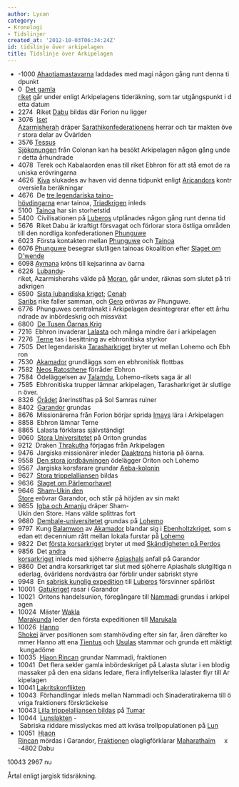 ```yaml
---
author: Lycan
category:
- Kronologi
- Tidslinjer
created_at: '2012-10-03T06:34:24Z'
id: tidslinje över arkipelagen
title: Tidslinje över Arkipelagen
---
```

- -1000 [Ahaotjamastavarna] laddades med magi någon gång runt denna tidpunkt
 - 0  [Det gamla riket] går under enligt Arkipelagens tideräkning, som tar utgångspunkt i detta datum  
 - 2274  Riket [Dabu] bildas där Forion nu ligger
 - 3076  [Iset Azarmisherah] dräper [Sarathikonfederationens] herrar och tar makten över stora delar av Övärlden 
 - 3576 [Tessus Sjökonungen] från Colonan kan ha besökt Arkipelagen någon gång under detta århundrade
 - 4078  Terek och Kabalaorden enas till riket Ebhron för att stå emot de rauniska erövringarna
 - 4626  [Kiva] slukades av haven vid denna tidpunkt enligt [Aricandors] kontroversiella beräkningar  
 - 4676  De [tre legendariska taino-hövdingarna] enar tainoa, [Triadkrigen] inleds
 - 5100  [Tainoa] har sin storhetstid 
 - 5400  Civilisationen på [Luberos] utplånades någon gång runt denna tid
 - 5676  Riket Dabu är kraftigt försvagat och förlorar stora östliga områden till den nordliga konfederationen [Phunguwe]
 - 6023  Första kontakten mellan [Phunguwe] och [Tainoa]
 - 6076 [Phunguwe] besegrar slutligen tainoas ökoalition efter [Slaget om D'wende]
 - 6098 [Aymana] kröns till kejsarinna av öarna
 - 6226  [Lubandu]-riket, Azarmisherahs välde på [Moran], går under, räknas som slutet på triadkrigen
 - 6590  [Sista lubandiska kriget]; [Cenah Saribs] rike faller samman, och [Gero] erövras av Phunguwe. 
 - 6776  Phunguwes centralmakt i Arkipelagen desintegrerar efter ett århundrade av inbördeskrig och missväxt
 - 6800  [De Tusen Öarnas Krig]
 - 7216  Ebhron invaderar [Lalasta] och många mindre öar i arkipelagen
 - 7276  [Terne] tas i besittning av ebhronitiska styrkor
 - 7505  Det legendariska [Tarasharkriget] bryter ut mellan Lohemo och Ebhron
 - 7530  [Akamador] grundläggs som en ebhronitisk flottbas 
 - 7582  [Neos Ratosthene] förråder Ebhron
 - 7584  Ödeläggelsen av [Talamdu], Lohemo-rikets saga är all
 - 7585  Ebhronitiska trupper lämnar arkipelagen, Tarasharkriget är slutligen över. 
 - 8326  [Örådet] återinstiftas på Sol Samras ruiner
 - 8402  [Garandor] grundas
 - 8676  Missionärerna från Forion börjar sprida [Imays] lära i Arkipelagen
 - 8858  Ebhron lämnar Terne
 - 8865  Lalasta förklaras självständigt
 - 9060  [Stora Universitetet] på Oriton grundas
 - 9212  Draken [Thrakutha] förjagas från Arkipelagen
 - 9476  Jargiska missionärer inleder [Daaktrons] historia på öarna. 
 - 9558  [Den stora jordbävningen] ödelägger Oriton och Lohemo 
 - 9567  Jargiska korsfarare grundar [Aeba-kolonin] 
 - 9627  [Stora trippelalliansen] bildas
 - 9636  [Slaget om Pärlemorhavet]
 - 9646  [Sham-Ukin den Store] erövrar Garandor, och står på höjden av sin makt 
 - 9655  [Igba och Amanju] dräper Sham-Ukin den Store. Hans välde splittras fort
 - 9680  [Dembale-universitetet] grundas på [Lohemo]
 - 9797  Kung [Balamwon] av [Akamador] blandar sig i [Ebenholtzkriget], som sedan ett decennium rått mellan lokala furstar på [Lohemo] 
 - 9822  Det [första korsarkriget] bryter ut med [Skändligheten på Perdos]
 - 9856  Det [andra korsarkriget] inleds med sjöherre [Apiashals] anfall på Garandor
 - 9860  Det andra korsarkriget tar slut med sjöherre Apiashals slutgiltiga nederlag, övärldens nordvästra öar förblir under sabriskt styre
 - 9948  En [sabrisk kunglig expedition] till [Luberos] försvinner spårlöst
 - 10001  [Gatukriget] rasar i Garandor
 - 10021  Oritons handelsunion, föregångare till [Nammadi] grundas i arkipelagen
 - 10024  Mäster [Wakla Marakunda] leder den första expeditionen till [Marukala]
 - 10026  [Hanno Shokei] ärver positionen som stamhövding efter sin far, åren därefter kommer Hanno att ena [Tientus] och [Usulas] stammar och grunda ett mäktigt kungadöme
 - 10035  [Hjaon Rincan] grundar Nammadi, fraktionen
 - 10041  Det flera sekler gamla inbördeskriget på Lalasta slutar i en blodig massaker på den ena sidans ledare, flera inflytelserika lalaster flyr till Arkipelagen
 - 10041  [Lakritskonflikten]
 - 10043  Förhandlingar inleds mellan Nammadi och Sinaderatirakerna till övriga fraktioners förskräckelse
 - 10043  [Lilla trippelalliansen bildas][Stora trippelalliansen] på [Tumar]
 - 10044  [Lunslakten] - Sabriska riddare misslyckas med att kväsa trollpopulationen på [Lun] 
 - 10051  [Hjaon Rincan] mördas i Garandor, [Fraktionen] olagligförklarar [Maharathaïm] 
  
x -4802 Dabu

10043 2967 nu

Årtal enligt jargisk tidsräkning.

  [Ahaotjamastavarna]: Ahaotjamastavarna
  [Det gamla riket]: Det_gamla_riket
  [Dabu]: Dabu
  [Iset Azarmisherah]: Iset_Azarmisherah
  [Sarathikonfederationens]: Sarathikonfederationen
  [Tessus Sjökonungen]: Tessus_Sjökonungen
  [Kiva]: Kiva
  [Aricandors]: Aricandor
  [tre legendariska taino-hövdingarna]: De_Tre_Hövdingarna
  [Triadkrigen]: Triadkrigen
  [Tainoa]: Tainoa
  [Luberos]: Luberos
  [Phunguwe]: Phunguwe
  [Slaget om D'wende]: Slaget_om_Dwende
  [Aymana]: Aymana
  [Lubandu]: Lubandu
  [Moran]: Moran
  [Sista lubandiska kriget]: Sista_lubandiska_kriget
  [Cenah Saribs]: Cenah_Sarib
  [Gero]: Gero
  [De Tusen Öarnas Krig]: De_Tusen_Öarnas_Krig
  [Lalasta]: Lalasta
  [Terne]: Terne
  [Tarasharkriget]: Tarasharkriget
  [Akamador]: Akamador
  [Neos Ratosthene]: Neos_Ratosthene
  [Talamdu]: Talamdu
  [Örådet]: Örådet
  [Garandor]: Garandor
  [Imays]: Imaytron
  [Stora Universitetet]: Stora_Universitetet
  [Thrakutha]: Thrakutha
  [Daaktrons]: Arkipelagisk_Daaktro
  [Den stora jordbävningen]: Stora_jordbävningen
  [Aeba-kolonin]: Aeba-kolonin
  [Stora trippelalliansen]: Trippelalliansen
  [Slaget om Pärlemorhavet]: Slaget_om_Pärlemorhavet
  [Sham-Ukin den Store]: Sham-Ukin_den_Store
  [Igba och Amanju]: Igba_och_Amanju
  [Dembale-universitetet]: Dembale-universitetet
  [Lohemo]: Lohemo
  [Balamwon]: Balamwon_III_Oio_Ekelba
  [Ebenholtzkriget]: Ebenholtzkriget
  [första korsarkriget]: Första_Korsarkriget
  [Skändligheten på Perdos]: Skändligheten_på_Perdos
  [andra korsarkriget]: Andra_Korsarkriget
  [Apiashals]: Apiashal
  [sabrisk kunglig expedition]: Kungliga_Luberosexpeditionen_1417
  [Gatukriget]: Gatukriget
  [Nammadi]: Nammadi
  [Wakla Marakunda]: Wakla_Marakunda
  [Marukala]: Marukala
  [Hanno Shokei]: Hanno_Shokei
  [Tientus]: Tientu
  [Usulas]: Usula
  [Hjaon Rincan]: Hjaon_Rincan
  [Lakritskonflikten]: Lakritskonflikten
  [Tumar]: Tumar
  [Lunslakten]: Lunslakten
  [Lun]: Lun
  [Fraktionen]: Fraktionen
  [Maharathaïm]: Maharathaïm